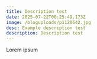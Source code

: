 ```yaml
---
title: Description test
date: 2025-07-22T00:25:49.173Z
image: /bloguploads/p1120642.jpg
desc: Example description test
description: Description test
---
```

Lorem ipsum